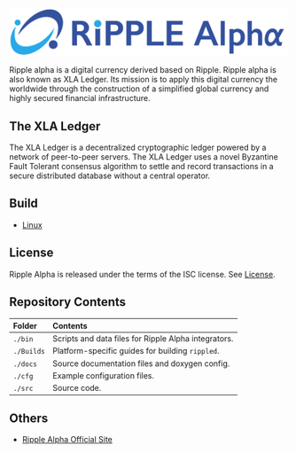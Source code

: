 [![Ripple Alpha Logo](https://github.com/ripple-alpha/ripple-alpha-core/blob/master/docs/images/logo_ripple_alpha.png "Ripple Alpha")](https://ripplealpha.com)

Ripple alpha is a digital currency derived based on Ripple. Ripple alpha is also known as XLA Ledger. Its mission is to apply this digital currency  the worldwide through the construction of a simplified global currency and highly secured financial infrastructure.

The XLA Ledger
---------------------
The XLA Ledger is a decentralized cryptographic ledger powered by a network of peer-to-peer servers. The XLA Ledger uses a novel Byzantine Fault Tolerant consensus algorithm to settle and record transactions in a secure distributed database without a central operator.

Build
---------------------
* [Linux](Builds/linux/README.md)

License
---------------------
Ripple Alpha is released under the terms of the ISC license. See [License](LICENSE).

Repository Contents
---------------------

| Folder     | Contents                                         |
|:-----------|:-------------------------------------------------|
| `./bin`    | Scripts and data files for Ripple Alpha integrators.   |
| `./Builds` | Platform-specific guides for building `rippled`. |
| `./docs`   | Source documentation files and doxygen config.   |
| `./cfg`    | Example configuration files.                     |
| `./src`    | Source code.                                     |

Others
---------------------
* [Ripple Alpha Official Site](https://ripplealpha.com)
